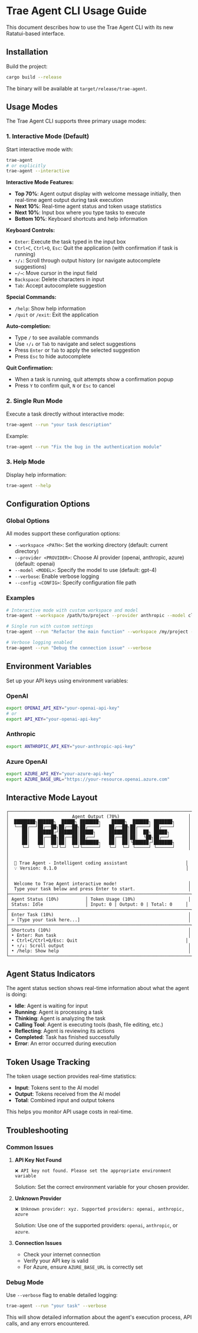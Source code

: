 # Trae Agent CLI Usage Guide

This document describes how to use the Trae Agent CLI with its new Ratatui-based interface.

## Installation

Build the project:
```bash
cargo build --release
```

The binary will be available at `target/release/trae-agent`.

## Usage Modes

The Trae Agent CLI supports three primary usage modes:

### 1. Interactive Mode (Default)

Start interactive mode with:
```bash
trae-agent
# or explicitly
trae-agent --interactive
```

**Interactive Mode Features:**
- **Top 70%**: Agent output display with welcome message initially, then real-time agent output during task execution
- **Next 10%**: Real-time agent status and token usage statistics
- **Next 10%**: Input box where you type tasks to execute
- **Bottom 10%**: Keyboard shortcuts and help information

**Keyboard Controls:**
- `Enter`: Execute the task typed in the input box
- `Ctrl+C`, `Ctrl+Q`, `Esc`: Quit the application (with confirmation if task is running)
- `↑/↓`: Scroll through output history (or navigate autocomplete suggestions)
- `←/→`: Move cursor in the input field
- `Backspace`: Delete characters in input
- `Tab`: Accept autocomplete suggestion

**Special Commands:**
- `/help`: Show help information
- `/quit` or `/exit`: Exit the application

**Auto-completion:**
- Type `/` to see available commands
- Use `↑/↓` or `Tab` to navigate and select suggestions
- Press `Enter` or `Tab` to apply the selected suggestion
- Press `Esc` to hide autocomplete

**Quit Confirmation:**
- When a task is running, quit attempts show a confirmation popup
- Press `Y` to confirm quit, `N` or `Esc` to cancel

### 2. Single Run Mode

Execute a task directly without interactive mode:
```bash
trae-agent --run "your task description"
```

Example:
```bash
trae-agent --run "Fix the bug in the authentication module"
```

### 3. Help Mode

Display help information:
```bash
trae-agent --help
```

## Configuration Options

### Global Options

All modes support these configuration options:

- `--workspace <PATH>`: Set the working directory (default: current directory)
- `--provider <PROVIDER>`: Choose AI provider (openai, anthropic, azure) (default: openai)
- `--model <MODEL>`: Specify the model to use (default: gpt-4)
- `--verbose`: Enable verbose logging
- `--config <CONFIG>`: Specify configuration file path

### Examples

```bash
# Interactive mode with custom workspace and model
trae-agent --workspace /path/to/project --provider anthropic --model claude-3-sonnet

# Single run with custom settings
trae-agent --run "Refactor the main function" --workspace /my/project --model gpt-4-turbo

# Verbose logging enabled
trae-agent --run "Debug the connection issue" --verbose
```

## Environment Variables

Set up your API keys using environment variables:

### OpenAI
```bash
export OPENAI_API_KEY="your-openai-api-key"
# or
export API_KEY="your-openai-api-key"
```

### Anthropic
```bash
export ANTHROPIC_API_KEY="your-anthropic-api-key"
```

### Azure OpenAI
```bash
export AZURE_API_KEY="your-azure-api-key"
export AZURE_BASE_URL="https://your-resource.openai.azure.com"
```

## Interactive Mode Layout

```
┌─────────────────────────────────────────────────────────────────────┐
│                        Agent Output (70%)                          │
│  ████████┐██████┐  █████┐ ███████┐    █████┐  ██████┐ ███████┐     │
│  └──██┌──┘██┌──██┐██┌──██┐██┌────┘   ██┌──██┐██┌────┘ ██┌────┘     │
│     ██│   ██████┌┘███████│█████┐     ███████│██│  ██┐ █████┐       │
│     ██│   ██┌──██┐██┌──██│██┌──┘     ██┌──██│██│  └██┐██┌──┘       │
│     ██│   ██│  ██│██│  ██│███████┐   ██│  ██│└██████┌┘███████┐     │
│     └─┘   └─┘  └─┘└─┘  └─┘└──────┘   └─┘  └─┘ └─────┘ └──────┘     │
│                                                                     │
│  🤖 Trae Agent - Intelligent coding assistant                      │
│  💡 Version: 0.1.0                                                 │
│                                                                     │
│  Welcome to Trae Agent interactive mode!                           │
│  Type your task below and press Enter to start.                    │
├─────────────────────────────────────────────────────────────────────┤
│ Agent Status (10%)          │ Token Usage (10%)                    │
│ Status: Idle                │ Input: 0 | Output: 0 | Total: 0     │
├─────────────────────────────────────────────────────────────────────┤
│ Enter Task (10%)                                                   │
│ > [Type your task here...]                                         │
├─────────────────────────────────────────────────────────────────────┤
│ Shortcuts (10%)                                                    │
│ • Enter: Run task                                                  │
│ • Ctrl+C/Ctrl+Q/Esc: Quit                                         │
│ • ↑/↓: Scroll output                                               │
│ • /help: Show help                                                 │
└─────────────────────────────────────────────────────────────────────┘
```

## Agent Status Indicators

The agent status section shows real-time information about what the agent is doing:

- **Idle**: Agent is waiting for input
- **Running**: Agent is processing a task
- **Thinking**: Agent is analyzing the task
- **Calling Tool**: Agent is executing tools (bash, file editing, etc.)
- **Reflecting**: Agent is reviewing its actions
- **Completed**: Task has finished successfully
- **Error**: An error occurred during execution

## Token Usage Tracking

The token usage section provides real-time statistics:
- **Input**: Tokens sent to the AI model
- **Output**: Tokens received from the AI model
- **Total**: Combined input and output tokens

This helps you monitor API usage costs in real-time.

## Troubleshooting

### Common Issues

1. **API Key Not Found**
   ```
   ❌ API key not found. Please set the appropriate environment variable
   ```
   Solution: Set the correct environment variable for your chosen provider.

2. **Unknown Provider**
   ```
   ❌ Unknown provider: xyz. Supported providers: openai, anthropic, azure
   ```
   Solution: Use one of the supported providers: `openai`, `anthropic`, or `azure`.

3. **Connection Issues**
   - Check your internet connection
   - Verify your API key is valid
   - For Azure, ensure `AZURE_BASE_URL` is correctly set

### Debug Mode

Use `--verbose` flag to enable detailed logging:
```bash
trae-agent --run "your task" --verbose
```

This will show detailed information about the agent's execution process, API calls, and any errors encountered.
